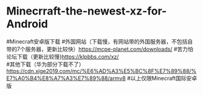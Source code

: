 # Minecrraft-the-newest-xz-for-Android
#Minecraft安卓版下载
#外国网站（下载慢，有网站带的外国服务器，不包括自带的7个服务器，更新比较快）https://mcpe-planet.com/downloads/
#苦力怕论坛下载（更新比较慢}https://klpbbs.com/xz/
#其他下载（华为部分下载不了）https://cdn.xige2019.com/mc/%E6%AD%A3%E5%BC%8F%E7%89%88/%E7%A0%B4%E8%A7%A3%E7%89%88/armv8
#以上仅限Minecraft国际安卓版
